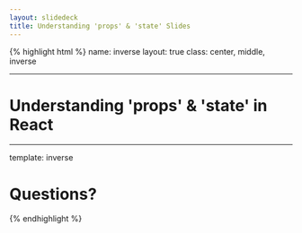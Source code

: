 ```yaml
---
layout: slidedeck
title: Understanding 'props' & 'state' Slides
---
```


{% highlight html %}
name: inverse
layout: true
class: center, middle, inverse

---

# Understanding 'props' & 'state' in React

---

template: inverse

# Questions?

{% endhighlight %}